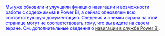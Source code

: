 <font color=blue>Мы уже обновили и улучшили функцию навигации и возможности работы с содержимым в Power BI, а сейчас обновляем всю соответствующую документацию. Сведения и снимки экрана на этой странице могут не соответствовать тому, что вы видите на своем экране. См. дополнительные сведения о [навигации в службе Power BI](../service-the-new-power-bi-experience.md).</font>
